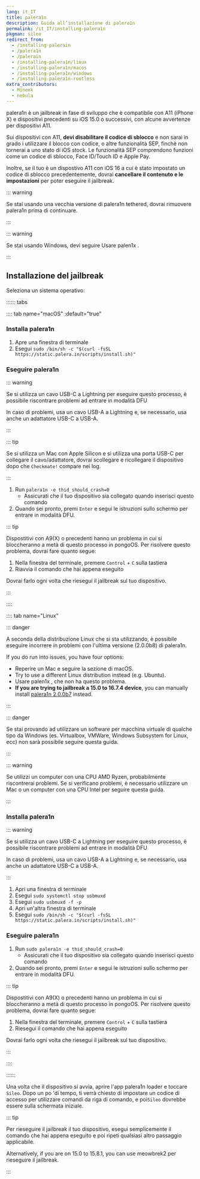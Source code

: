 ```yaml
---
lang: it_IT
title: palera1n
description: Guida all’installazione di palera1n
permalink: /it_IT/installing-palera1n
pkgman: sileo
redirect_from:
  - /installing-palerain
  - /palera1n
  - /palerain
  - /installing-palera1n/linux
  - /installing-palera1n/macos
  - /installing-palera1n/windows
  - /installing-palera1n-rootless
extra_contributors:
  - Mineek
  - nebula
---
```


palera1n è un jailbreak in fase di sviluppo che è compatibile con A11 (iPhone X) e dispositivi precedenti su iOS 15.0 o successivi, con alcune avvertenze per dispositivi A11.

Sui dispositivi con A11, **devi disabilitare il codice di sblocco** e non sarai in grado i utilizzare il blocco con codice, o altre funzionalità SEP, finchè non tornerai a uno stato di iOS stock. Le funzionalità SEP comprendono funzioni come un codice di sblocco, Face ID/Touch ID e Apple Pay.

Inoltre, se il tuo è un dispostivo A11 con iOS 16 a cui è stato impostato un codice di sblocco precedentemente, dovrai **cancellare il contenuto e le impostazioni** per poter eseguire il jailbreak.

::: warning

Se stai usando una vecchia versione di palera1n tethered, dovrai <router-link to="/removing-palera1n-legacy">rimuovere palera1n</router-link> prima di continuare.

:::


::: warning

Se stai usando Windows, devi seguire <router-link to="/using-palen1x">Usare palen1x</router-link> .

:::


## Installazione del jailbreak

Seleziona un sistema operativo:

:::::: tabs

:::: tab name="macOS" :default="true"

### Installa palera1n

1. Apre una finestra di terminale
1. Esegui `sudo /bin/sh -c "$(curl -fsSL https://static.palera.in/scripts/install.sh)"`

### Eseguire palera1n

::: warning

Se si utilizza un cavo USB-C a Lightning per eseguire questo processo, è possibile riscontrare problemi ad entrare in modalità DFU

In caso di problemi, usa un cavo USB-A a Lightning e, se necessario, usa anche un adattatore USB-C a USB-A.

:::

::: tip

Se si utilizza un Mac con Apple Silicon e si utilizza una porta USB-C per collegare il cavo/adattatore, dovrai scollegare e ricollegare il dispositivo dopo che `Checkmate!` compare nei log.

:::

1. Run `palera1n -e thid_should_crash=0`
    - Assicurati che il tuo dispositivo sia collegato quando inserisci questo comando
1. Quando sei pronto, premi `Enter` e segui le istruzioni sullo schermo per entrare in <router-link to="/faq/#what-is-dfu-mode">modalità DFU</router-link>.

::: tip

Dispostitivi con A9(X) o precedenti hanno un problema in cui si bloccheranno a metà di questo processo in pongoOS. Per risolvere questo problema, dovrai fare quanto segue:

1. Nella finestra del terminale, premere `Control` + `C` sulla tastiera
1. Riavvia il comando che hai appena eseguito

Dovrai farlo ogni volta che riesegui il jailbreak sul tuo dispositivo.

:::

::::


:::: tab name="Linux"

::: danger

A seconda della distribuzione Linux che si sta utilizzando, è possibile eseguire incorrere in problemi con l'ultima versione (2.0.0b8) di palera1n.

If you do run into issues, you have four options:
- Reperire un Mac e seguire la sezione di macOS.
- Try to use a different Linux distribution instead (e.g. Ubuntu).
- <router-link to="/using-palen1x">Usare palen1x</router-link> , che non ha questo problema.
- **If you are trying to jailbreak a 15.0 to 16.7.4 device**, you can manually install [palera1n 2.0.0b7](https://github.com/palera1n/palera1n/releases/tag/v2.0.0-beta.7) instead.

:::

::: danger

Se stai provando ad utilizzare un software per macchina virtuale di qualche tipo da Windows (es. Virtualbox, VMWare, Windows Subsystem for Linux, ecc) non sarà possibile seguire questa guida.

:::

::: warning

Se utilizzi un computer con una CPU AMD Ryzen, probabilmente riscontrerai problemi. Se si verificano problemi, è necessario utilizzare un Mac o un computer con una CPU Intel per seguire questa guida.

:::

### Installa palera1n

::: warning

Se si utilizza un cavo USB-C a Lightning per eseguire questo processo, è possibile riscontrare problemi ad entrare in modalità DFU

In caso di problemi, usa un cavo USB-A a Lightning e, se necessario, usa anche un adattatore USB-C a USB-A.

:::

1. Apri una finestra di terminale
1. Esegui `sudo systemctl stop usbmuxd`
1. Esegui `sudo usbmuxd -f -p`
1. Apri un'altra finestra di terminale
1. Esegui `sudo /bin/sh -c "$(curl -fsSL https://static.palera.in/scripts/install.sh)"`

### Eseguire palera1n

1. Run `sudo palera1n -e thid_should_crash=0`
    - Assicurati che il tuo dispositivo sia collegato quando inserisci questo comando
1. Quando sei pronto, premi `Enter` e segui le istruzioni sullo schermo per entrare in <router-link to="/faq/#what-is-dfu-mode">modalità DFU</router-link>.

::: tip

Dispostitivi con A9(X) o precedenti hanno un problema in cui si bloccheranno a metà di questo processo in pongoOS. Per risolvere questo problema, dovrai fare quanto segue:

1. Nella finestra del terminale, premere `Control` + `C` sulla tastiera
1. Riesegui il comando che hai appena eseguito

Dovrai farlo ogni volta che riesegui il jailbreak sul tuo dispositivo.

:::

::::

::::::


Una volta che il dispositivo si avvia, aprire l'app palera1n loader e toccare `Sileo`. Dopo un po 'di tempo, ti verrà chiesto di impostare un codice di accesso per utilizzare comandi da riga di comando, e poi`Sileo` dovrebbe essere sulla schermata iniziale.

::: tip

Per rieseguire il jailbreak il tuo dispositivo, esegui semplicemente il comando che hai appena eseguito e poi ripeti qualsiasi altro passaggio applicabile.

Alternatively, if you are on 15.0 to 15.8.1, you can use <router-link to="/installing-meowbrek2">meowbrek2</router-link> per rieseguire il jailbreak.

:::

